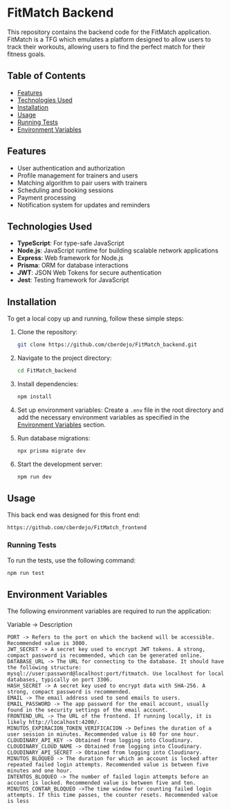 # FitMatch Backend

This repository contains the backend code for the FitMatch application. FitMatch is a TFG which emulates a platform designed to allow users to track their workouts, allowing users to find the perfect match for their fitness goals.

## Table of Contents

- [Features](#features)
- [Technologies Used](#technologies-used)
- [Installation](#installation)
- [Usage](#usage)
- [Running Tests](#running-tests)
- [Environment Variables](#environment-variables)


## Features

- User authentication and authorization
- Profile management for trainers and users
- Matching algorithm to pair users with trainers
- Scheduling and booking sessions
- Payment processing
- Notification system for updates and reminders

## Technologies Used

- **TypeScript**: For type-safe JavaScript
- **Node.js**: JavaScript runtime for building scalable network applications
- **Express**: Web framework for Node.js
- **Prisma**: ORM for database interactions
- **JWT**: JSON Web Tokens for secure authentication
- **Jest**: Testing framework for JavaScript

## Installation

To get a local copy up and running, follow these simple steps:

1. Clone the repository:
    ```sh
    git clone https://github.com/cberdejo/FitMatch_backend.git
    ```

2. Navigate to the project directory:
    ```sh
    cd FitMatch_backend
    ```

3. Install dependencies:
    ```sh
    npm install
    ```

4. Set up environment variables:
    Create a `.env` file in the root directory and add the necessary environment variables as specified in the [Environment Variables](#environment-variables) section.

5. Run database migrations:
    ```sh
    npx prisma migrate dev
    ```

6. Start the development server:
    ```sh
    npm run dev
    ```
## Usage

This back end was designed for this front end:
```
https://github.com/cberdejo/FitMatch_frontend
```
### Running Tests

To run the tests, use the following command:
```sh
npm run test  
```
## Environment Variables
The following environment variables are required to run the application:

Variable ->	Description
```
PORT -> Refers to the port on which the backend will be accessible. Recommended value is 3000.
JWT_SECRET -> A secret key used to encrypt JWT tokens. A strong, compact password is recommended, which can be generated online.
DATABASE_URL ->	The URL for connecting to the database. It should have the following structure: mysql://user:password@localhost:port/fitmatch. Use localhost for local databases, typically on port 3306.
HASH_SECRET -> A secret key used to encrypt data with SHA-256. A strong, compact password is recommended.
EMAIL -> The email address used to send emails to users.
EMAIL_PASSWORD -> The app password for the email account, usually found in the security settings of the email account.
FRONTEND_URL -> The URL of the frontend. If running locally, it is likely http://localhost:4200/.
MINUTOS_EXPIRACION_TOKEN_VERIFICACION -> Defines the duration of a user session in minutes. Recommended value is 60 for one hour.
CLOUDINARY_API_KEY -> Obtained from logging into Cloudinary.
CLOUDINARY_CLOUD_NAME -> Obtained from logging into Cloudinary.
CLOUDINARY_API_SECRET -> Obtained from logging into Cloudinary.
MINUTOS_BLOQUEO	-> The duration for which an account is locked after repeated failed login attempts. Recommended value is between five minutes and one hour.
INTENTOS_BLOQUEO -> The number of failed login attempts before an account is locked. Recommended value is between five and ten.
MINUTOS_CONTAR_BLOQUEO ->The time window for counting failed login attempts. If this time passes, the counter resets. Recommended value is less
```
